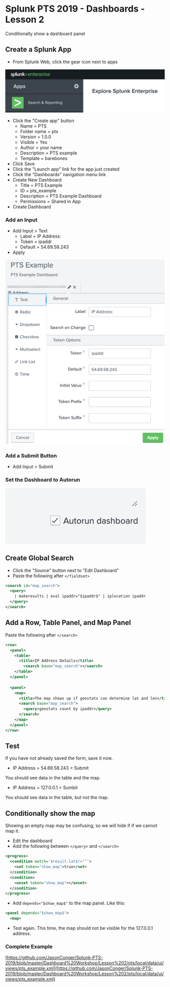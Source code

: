 # Splunk PTS 2019 - Dashboards - Lesson 2
Conditionally show a dashboard panel

## Create a Splunk App
* From Splunk Web, click the gear icon next to apps

![new Splunk app](https://github.com/JasonConger/Splunk-PTS-2019/raw/master/images/SplunkNewApp.png "new Splunk app")

* Click the "Create app" button
  * Name = PTS
  * Folder name = pts
  * Version = 1.0.0
  * Visible = Yes
  * Author = your name
  * Description = PTS example
  * Template = barebones
* Click Save
* Click the "Launch app" link for the app just created
* Click the "Dashboards" navigation menu link
* Create New Dashboard
  * Title = PTS Example
  * ID = pts_example
  * Description = PTS Example Dashboard
  * Permissions = Shared in App
* Create Dashboard

### Add an Input
* Add Input > Text
  * Label = IP Address:
  * Token = ipaddr
  * Default = 54.69.58.243
* Apply

![new Splunk input](https://github.com/JasonConger/Splunk-PTS-2019/raw/master/images/Textbox.png "new Splunk input")

### Add a Submit Button
* Add Input > Submit

### Set the Dashboard to Autorun
![autorun](https://github.com/JasonConger/Splunk-PTS-2019/raw/master/images/autorun.png "autorun")

## Create Global Search
* Click the "Source" button next to "Edit Dashboard"
* Paste the following after `</fieldset>`

```xml
<search id="map_search">
  <query>
    | makeresults | eval ipaddr="$ipaddr$" | iplocation ipaddr
  </query>
</search>
```

## Add a Row, Table Panel, and Map Panel
Paste the following after `</search>`

```xml
<row>
  <panel>
    <table>
      <title>IP Address Details</title>
        <search base="map_search"></search>
    </table>
  </panel>
    
  <panel>
    <map>
      <title>The map shows up if geostats can determine lat and lon</title>
      <search base="map_search">
        <query>geostats count by ipaddr</query>
      </search>
    </map>
  </panel>
</row>
```

## Test
If you have not already saved the form, save it now.

* IP Address = 54.69.58.243 > Submit

You should see data in the table and the map.

* IP Address = 127.0.0.1 > Sumbit

You should see data in the table, but not the map.

## Conditionally show the map
Showing an empty map may be confusing, so we will hide if if we cannot map it.

* Edit the dashboard
* Add the following between `</query>` and `</search>`

```xml
<progress>
  <condition match='$result.lat$!=""'>
    <set token="show_map">true</set>
  </condition>
  <condition>
    <unset token="show_map"></unset>
  </condition>
</progress>
```

* Add `depends="$show_map$"` to the map panel.  Like this:

```xml
<panel depends="$show_map$">
  <map>
```

* Test again.  This time, the map should not be visible for the 127.0.0.1 address.

### Complete Example
[https://github.com/JasonConger/Splunk-PTS-2019/blob/master/Dashboard%20Workshop/Lesson%202/pts/local/data/ui/views/pts_example.xml](https://github.com/JasonConger/Splunk-PTS-2019/blob/master/Dashboard%20Workshop/Lesson%202/pts/local/data/ui/views/pts_example.xml)
